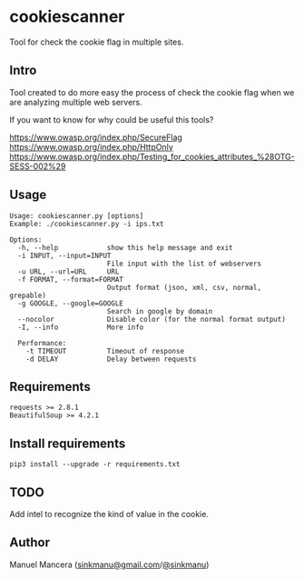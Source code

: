 cookiescanner
=========

Tool for check the cookie flag in multiple sites.


Intro
-----

Tool created to do more easy the process of check the cookie flag when we are analyzing multiple web servers.

If you want to know for why could be useful this tools?

https://www.owasp.org/index.php/SecureFlag <br>
https://www.owasp.org/index.php/HttpOnly <br>
https://www.owasp.org/index.php/Testing_for_cookies_attributes_%28OTG-SESS-002%29 <br>


Usage
-----


```
Usage: cookiescanner.py [options] 
Example: ./cookiescanner.py -i ips.txt

Options:
  -h, --help            show this help message and exit
  -i INPUT, --input=INPUT
                        File input with the list of webservers
  -u URL, --url=URL     URL
  -f FORMAT, --format=FORMAT
                        Output format (json, xml, csv, normal, grepable)
  -g GOOGLE, --google=GOOGLE
                        Search in google by domain
  --nocolor             Disable color (for the normal format output)
  -I, --info            More info

  Performance:
    -t TIMEOUT          Timeout of response
    -d DELAY            Delay between requests
```

Requirements
------

```
requests >= 2.8.1
BeautifulSoup >= 4.2.1
```

Install requirements
------
```
pip3 install --upgrade -r requirements.txt
```

TODO
------

Add intel to recognize the kind of value in the cookie.

Author
------

Manuel Mancera (sinkmanu@gmail.com/[@sinkmanu](https://twitter.com/sinkmanu))<br />


